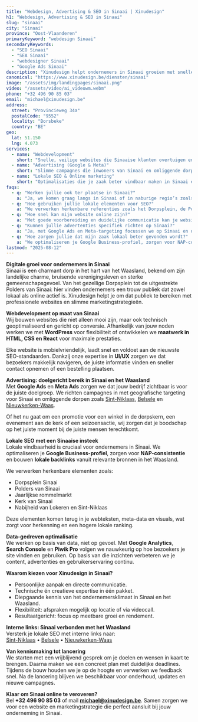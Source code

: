 ```yaml
---
title: "Webdesign, Advertising & SEO in Sinaai | Xinudesign"
h1: "Webdesign, Advertising & SEO in Sinaai"
slug: "sinaai"
city: "Sinaai"
province: "Oost-Vlaanderen"
primaryKeyword: "webdesign Sinaai"
secondaryKeywords:
  - "SEO Sinaai"
  - "SEA Sinaai"
  - "webdesigner Sinaai"
  - "Google Ads Sinaai"
description: "Xinudesign helpt ondernemers in Sinaai groeien met snelle websites, doelgerichte advertentiecampagnes en lokale SEO-strategieën die inspelen op de troeven van het dorp."
canonical: "https://www.xinudesign.be/diensten/sinaai"
image: "/assets/img/landingpages/sinaai.png"
video: "/assets/video/ai_videowm.webm"
phone: "+32 496 90 85 03"
email: "michael@xinudesign.be"
address:
  street: "Provincieweg 34a"
  postalCode: "9552"
  locality: "Borsbeke"
  country: "BE"
geo:
  lat: 51.150
  lng: 4.073
services:
  - name: "Webdevelopment"
    short: "Snelle, veilige websites die Sinaaise klanten overtuigen en converteren."
  - name: "Advertising (Google & Meta)"
    short: "Slimme campagnes die inwoners van Sinaai en omliggende dorpen gericht bereiken."
  - name: "Lokale SEO & Online marketing"
    short: "Optimalisaties die je zaak beter vindbaar maken in Sinaai en omgeving."
faqs:
  - q: "Werken jullie ook ter plaatse in Sinaai?"
    a: "Ja, we komen graag langs in Sinaai of in naburige regio’s zoals [Sint-Niklaas](/diensten/sint-niklaas), [Belsele](/diensten/belsele) en [Nieuwkerken-Waas](/diensten/nieuwkerken-waas)."
  - q: "Hoe gebruiken jullie lokale elementen voor SEO?"
    a: "We verwerken herkenbare referenties zoals het Dorpsplein, de Polders van Sinaai en evenementen zoals de jaarlijkse rommelmarkt in teksten, meta-data en visuals."
  - q: "Hoe snel kan mijn website online zijn?"
    a: "Met goede voorbereiding en duidelijke communicatie kan je website doorgaans binnen 2 tot 4 weken live gaan."
  - q: "Kunnen jullie advertenties specifiek richten op Sinaai?"
    a: "Ja, met Google Ads en Meta-targeting focussen we op Sinaai en de omliggende regio’s."
  - q: "Hoe zorgen jullie dat mijn zaak lokaal beter gevonden wordt?"
    a: "We optimaliseren je Google Business-profiel, zorgen voor NAP-consistentie en bouwen lokale backlinks rond zoekwoorden zoals 'webdesigner Sinaai'."
lastmod: "2025-08-12"
---
```


**Digitale groei voor ondernemers in Sinaai**  
Sinaai is een charmant dorp in het hart van het Waasland, bekend om zijn landelijke charme, bruisende verenigingsleven en sterke gemeenschapsgevoel. Van het gezellige Dorpsplein tot de uitgestrekte Polders van Sinaai: hier vinden ondernemers een trouw publiek dat zowel lokaal als online actief is. Xinudesign helpt je om dat publiek te bereiken met professionele websites en slimme marketingstrategieën.

**Webdevelopment op maat van Sinaai**  
Wij bouwen websites die niet alleen mooi zijn, maar ook technisch geoptimaliseerd en gericht op conversie. Afhankelijk van jouw noden werken we met **WordPress** voor flexibiliteit of ontwikkelen we **maatwerk in HTML, CSS en React** voor maximale prestaties.

Elke website is mobielvriendelijk, laadt snel en voldoet aan de nieuwste SEO-standaarden. Dankzij onze expertise in **UI/UX** zorgen we dat bezoekers makkelijk navigeren, de juiste informatie vinden en sneller contact opnemen of een bestelling plaatsen.

**Advertising: doelgericht bereik in Sinaai en het Waasland**  
Met **Google Ads** en **Meta Ads** zorgen we dat jouw bedrijf zichtbaar is voor de juiste doelgroep. We richten campagnes in met geografische targeting voor Sinaai en omliggende dorpen zoals [Sint-Niklaas](/diensten/sint-niklaas), [Belsele](/diensten/belsele) en [Nieuwkerken-Waas](/diensten/nieuwkerken-waas).

Of het nu gaat om een promotie voor een winkel in de dorpskern, een evenement aan de kerk of een seizoensactie, wij zorgen dat je boodschap op het juiste moment bij de juiste mensen terechtkomt.

**Lokale SEO met een Sinaaise insteek**  
Lokale vindbaarheid is cruciaal voor ondernemers in Sinaai. We optimaliseren je **Google Business-profiel**, zorgen voor **NAP-consistentie** en bouwen **lokale backlinks** vanuit relevante bronnen in het Waasland.

We verwerken herkenbare elementen zoals:

- Dorpsplein Sinaai
- Polders van Sinaai
- Jaarlijkse rommelmarkt
- Kerk van Sinaai
- Nabijheid van Lokeren en Sint-Niklaas

Deze elementen komen terug in je webteksten, meta-data en visuals, wat zorgt voor herkenning en een hogere lokale ranking.

**Data-gedreven optimalisatie**  
We werken op basis van data, niet op gevoel. Met **Google Analytics**, **Search Console** en **Piwik Pro** volgen we nauwkeurig op hoe bezoekers je site vinden en gebruiken. Op basis van die inzichten verbeteren we je content, advertenties en gebruikerservaring continu.

**Waarom kiezen voor Xinudesign in Sinaai?**

- Persoonlijke aanpak en directe communicatie.
- Technische én creatieve expertise in één pakket.
- Diepgaande kennis van het ondernemersklimaat in Sinaai en het Waasland.
- Flexibiliteit: afspraken mogelijk op locatie of via videocall.
- Resultaatgericht: focus op meetbare groei en rendement.

**Interne links: Sinaai verbonden met het Waasland**  
Versterk je lokale SEO met interne links naar:  
[Sint-Niklaas](/diensten/sint-niklaas) • [Belsele](/diensten/belsele) • [Nieuwkerken-Waas](/diensten/nieuwkerken-waas)

**Van kennismaking tot lancering**  
We starten met een vrijblijvend gesprek om je doelen en wensen in kaart te brengen. Daarna maken we een concreet plan met duidelijke deadlines. Tijdens de bouw houden we je op de hoogte en verwerken we feedback snel. Na de lancering blijven we beschikbaar voor onderhoud, updates en nieuwe campagnes.

**Klaar om Sinaai online te veroveren?**  
Bel **+32 496 90 85 03** of mail **[michael@xinudesign.be](mailto:michael@xinudesign.be)**. Samen zorgen we voor een website en marketingstrategie die perfect aansluit bij jouw onderneming in Sinaai.
